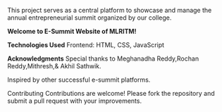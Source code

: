 This project serves as a central platform to showcase and manage the annual entrepreneurial summit organized by our college.

**Welcome to E-Summit Website of MLRITM!**

**Technologies Used**
Frontend: HTML, CSS, JavaScript

**Acknowledgments**
Special thanks to Meghanadha Reddy,Rochan Reddy,Mithresh,& Akhil Sathwik.

Inspired by other successful e-summit platforms.

Contributing
Contributions are welcome! Please fork the repository and submit a pull request with your improvements.
